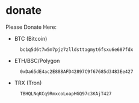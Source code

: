 # donate
Please Donate Here:

* BTC (Bitcoin)

        bc1q5d6t7w5m7pjz7zlldsttagmyt6fsxu6e687fdx
        

* ETH/BSC/Polygon

        0xDa65dE4ac2E888AFD42897C9f67685d3483Ee427
        

* TRX (Tron)

        TBHQLNqKCq9RmxcoLoapHGQ97c3KAjT427
